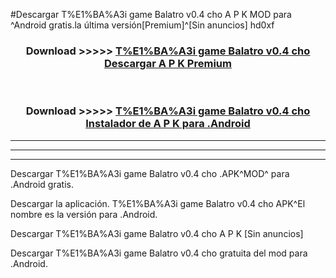 #Descargar T%E1%BA%A3i game Balatro v0.4 cho  A P K MOD para ^Android gratis.la última versión[Premium]^[Sin anuncios] hd0xf



<div align="center">
<h3>Download >>>>> <a href="https://es-web.web.app/?es= ${title}">T%E1%BA%A3i game Balatro v0.4 cho  Descargar A P K Premium</a></h3><br>

<h3>Download >>>>> <a href="https://es-web.web.app/?es= ${title}">T%E1%BA%A3i game Balatro v0.4 cho  Instalador de A P K para .Android</a></h3>
</div>


----------------------------------------------------------

----------------------------------------------------------

----------------------------------------------------------

Descargar T%E1%BA%A3i game Balatro v0.4 cho  .APK^MOD^ para .Android gratis.

Descargar la aplicación. T%E1%BA%A3i game Balatro v0.4 cho  APK^El nombre es la versión para .Android.

Descargar T%E1%BA%A3i game Balatro v0.4 cho  A P K [Sin anuncios]

Descargar T%E1%BA%A3i game Balatro v0.4 cho  gratuita del mod para .Android.